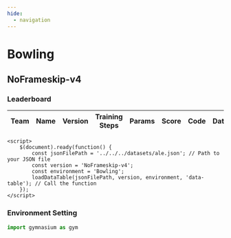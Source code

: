 ```yaml
---
hide:
  - navigation
---
```



# **Bowling**
## **NoFrameskip-v4**
### Leaderboard
<div>
    <script src="https://code.jquery.com/jquery-3.7.0.min.js"></script>
    <table id="data-table" class="display" style="width:100%">
        <thead>
            <tr>
                <th>Team</th>
                <th>Name</th>
                <th>Version</th>
                <th>Training Steps</th>
                <th>Params</th>
                <th>Score</th>
                <th>Code</th>
                <th>Date</th>
            </tr>
        </thead>
        <tbody>
        </tbody>
    </table>

    <script>
        $(document).ready(function() {
            const jsonFilePath = '../../../datasets/ale.json'; // Path to your JSON file
            const version = 'NoFrameskip-v4';
            const environment = 'Bowling';
            loadDataTable(jsonFilePath, version, environment, 'data-table'); // Call the function
        });
    </script>
</div>

### Environment Setting
``` py
import gymnasium as gym
```
